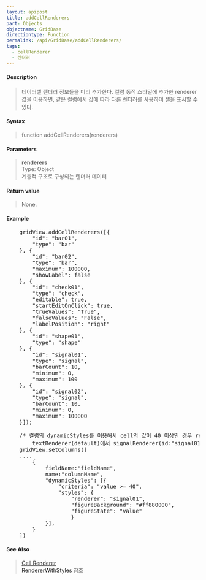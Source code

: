 ```yaml
---
layout: apipost
title: addCellRenderers
part: Objects
objectname: GridBase
directiontype: Function
permalink: /api/GridBase/addCellRenderers/
tags:
  - cellRenderer
  - 렌더러
---
```



#### Description

> 데이터셀 렌더러 정보들을 미리 추가한다.
> 컬럼 동적 스타일에 추가한 renderer 값을 이용하면, 같은 컬럼에서 값에 따라 다른 렌더러를 사용하여 셀을 표시할 수 있다.

#### Syntax

> function addCellRenderers(renderers)

#### Parameters

> **renderers**  
> Type: Object  
> 계층적 구조로 구성되는 렌더러 데이터  

#### Return value

> None.

#### Example

<pre class="prettyprint">
	gridView.addCellRenderers([{
		"id": "bar01",
		"type": "bar"
	}, {
		"id": "bar02",
		"type": "bar",
		"maximum": 100000,
		"showLabel": false
	}, {
		"id": "check01",
		"type": "check",
		"editable": true,
		"startEditOnClick": true,
		"trueValues": "True",
		"falseValues": "False",
		"labelPosition": "right"				
	}, {
		"id": "shape01",
		"type": "shape"
	}, {
		"id": "signal01",
		"type": "signal",
		"barCount": 10,
		"minimum": 0,
		"maximum": 100
	}, {
		"id": "signal02",
		"type": "signal",
		"barCount": 10,
		"minimum": 0,
		"maximum": 100000
	}]);

    /* 컬럼의 dynamicStyles를 이용해서 cell의 값이 40 이상인 경우 renderer를 
    	textRenderer(default)에서 signalRenderer(id:"signal01")로 변경한다.*/
	gridView.setColumns([
	....
		{
			fieldName:"fieldName",
			name:"columnName",
			"dynamicStyles": [{
				"criteria": "value >= 40",
				"styles": {
					"renderer": "signal01",
					"figureBackground": "#ff880000",
					"figureState": "value"
					}
			}],			
		}
	])
</pre>

#### See Also
> [Cell Renderer](/api/features/Cell%20Renderer)  
> [RendererWithStyles](http://demo.realgrid.com/Demo/RendererWithStyles) 참조